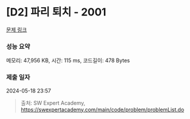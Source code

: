 # [D2] 파리 퇴치 - 2001 

[문제 링크](https://swexpertacademy.com/main/code/problem/problemDetail.do?contestProbId=AV5PzOCKAigDFAUq) 

### 성능 요약

메모리: 47,956 KB, 시간: 115 ms, 코드길이: 478 Bytes

### 제출 일자

2024-05-18 23:57



> 출처: SW Expert Academy, https://swexpertacademy.com/main/code/problem/problemList.do